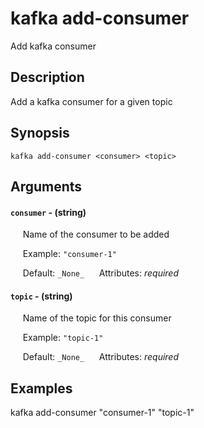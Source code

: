 # kafka add-consumer

Add kafka consumer

## Description

Add a kafka consumer for a given topic

## Synopsis

`kafka add-consumer <consumer> <topic>`

## Arguments


#### `consumer` - (string)

&nbsp;&nbsp;&nbsp;&nbsp; Name of the consumer to be added  

&nbsp;&nbsp;&nbsp;&nbsp; Example:  `"consumer-1"`

&nbsp;&nbsp;&nbsp;&nbsp; Default: `_None_`
&nbsp;&nbsp;&nbsp;&nbsp; Attributes: _required_  


#### `topic` - (string)

&nbsp;&nbsp;&nbsp;&nbsp; Name of the topic for this consumer  

&nbsp;&nbsp;&nbsp;&nbsp; Example:  `"topic-1"`

&nbsp;&nbsp;&nbsp;&nbsp; Default: `_None_`
&nbsp;&nbsp;&nbsp;&nbsp; Attributes: _required_  



## Examples

kafka add-consumer "consumer-1" "topic-1"
